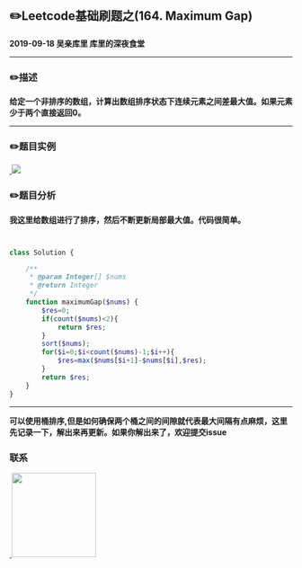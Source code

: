 ## :pencil2:Leetcode基础刷题之(164. Maximum Gap)
**2019-09-18 吴亲库里 库里的深夜食堂**
****
### :pencil2:描述
**给定一个非排序的数组，计算出数组排序状态下连续元素之间差最大值。如果元素少于两个直接返回0。**
****

### :pencil2:题目实例
<a href="https://github.com/wuqinqiang/">
​    <img src="https://github.com/wuqinqiang/Lettcode-php/blob/master/images/164.png">
</a> 

### :pencil2:题目分析
**我这里给数组进行了排序，然后不断更新局部最大值。代码很简单。**
````php


class Solution {

    /**
     * @param Integer[] $nums
     * @return Integer
     */
    function maximumGap($nums) {
        $res=0;
        if(count($nums)<2){
            return $res;
        }
        sort($nums);
        for($i=0;$i<count($nums)-1;$i++){
            $res=max($nums[$i+1]-$nums[$i],$res);
        }
        return $res;
    }
}

````
******
**可以使用桶排序,但是如何确保两个桶之间的间隙就代表最大间隔有点麻烦，这里先记录一下，解出来再更新。如果你解出来了，欢迎提交issue**


### 联系

<a href="https://github.com/wuqinqiang/">
​    <img src="https://github.com/wuqinqiang/Lettcode-php/blob/master/qrcode_for_gh_c194f9d4cdb1_430.jpg" width="150px" height="150px">
</a> 
   
    
    
    

